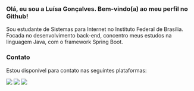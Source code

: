 ### Olá, eu sou a Luísa Gonçalves. Bem-vindo(a) ao meu perfil no Github!

Sou estudante de Sistemas para Internet no Instituto Federal de Brasília. Focada no desenvolvimento back-end, concentro meus estudos na linguagem Java, com o framework Spring Boot. 

### Contato
Estou disponível para contato nas seguintes plataformas: 
<div>
  <a href="https://wa.me/5561994193151" target="_blank"><img src="https://img.shields.io/badge/WhatsApp-25D366?style=for-the-badge&logo=whatsapp&logoColor=white"target="_blank"></a> 
  <a href="mailto:luisaolg20@gmail.com" target="_blank"><img src="https://img.shields.io/badge/Gmail-D14836?style=for-the-badge&logo=gmail&logoColor=white"></a> 
  <a href="https://www.linkedin.com/in/luisagoncalvess" target="_blank"><img src="https://img.shields.io/badge/LinkedIn-0077B5?style=for-the-badge&logo=linkedin&logoColor=white" target="_blank"></a>   
</div>

